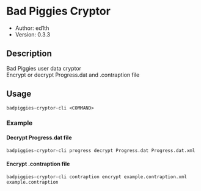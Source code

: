 # Bad Piggies Cryptor

* Author: ed1th
* Version: 0.3.3

## Description
Bad Piggies user data cryptor<br>
Encrypt or decrypt Progress.dat and .contraption file

## Usage
`badpiggies-cryptor-cli <COMMAND>`

### Example
#### Decrypt Progress.dat file
`badpiggies-cryptor-cli progress decrypt Progress.dat Progress.dat.xml`
#### Encrypt .contraption file
`badpiggies-cryptor-cli contraption encrypt example.contraption.xml example.contraption`